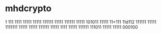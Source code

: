 
# mhdcrypto
1
111
1111
11111
11111
111111
11111
111111
11111
101011
11111
11+111
11d112
111111
11111
1111111
11111
11111
111111
11111
1111
11111
111111
111011
11111
11111
000100
